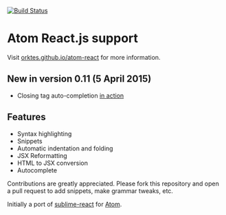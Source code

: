 [![Build Status](https://travis-ci.org/orktes/atom-react.svg?branch=master)](https://travis-ci.org/orktes/atom-react)

# Atom React.js support

Visit [orktes.github.io/atom-react](https://orktes.github.io/atom-react) for more information.

## New in version 0.11 (5 April 2015)

- Closing tag auto-completion [in action](https://cloud.githubusercontent.com/assets/606347/6997161/28412172-dbb9-11e4-9719-2d58b0b79b3f.gif)

## Features

- Syntax highlighting
- Snippets
- Automatic indentation and folding
- JSX Reformatting
- HTML to JSX conversion
- Autocomplete

Contributions are greatly appreciated. Please fork this repository and open a pull request to add snippets, make grammar tweaks, etc.

Initially a port of [sublime-react](https://github.com/reactjs/sublime-react) for [Atom](https://github.com/atom/atom).
